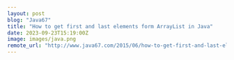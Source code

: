 ```yaml
---
layout: post
blog: "Java67"
title: "How to get first and last elements form ArrayList in Java"
date: 2023-09-23T15:19:00Z
image: images/java.png
remote_url: "http://www.java67.com/2015/06/how-to-get-first-and-last-elements-form-ArrayList-java.html"
---
```

